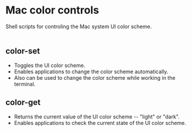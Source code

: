 # Mac color controls
Shell scripts for controling the Mac system UI color scheme. <br/><br/>

## color-set
* Toggles the UI color scheme.
* Enables applications to change the color scheme automatically.
* Also can be used to change the color scheme while working in the terminal.

## color-get
* Returns the current value of the UI color scheme -- "light" or "dark".
* Enables applications to check the current state of the UI color scheme.
